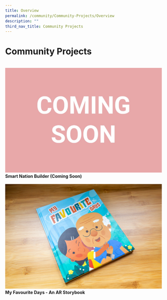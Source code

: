 ```yaml
---
title: Overview
permalink: /community/Community-Projects/Overview
description: ""
third_nav_title: Community Projects
---
```

# Community Projects


<br>
 <div class="row">  
     <div class="col"> 
    <a href="/Community-Projects/Smart-Nation-Builder"><img src="/images/community/coming-soon.jpg"></a><br>
     <div class="header"><b>Smart Nation Builder (Coming Soon)</b></div><br>
  </div>
     <div class="col"> 
      <a href="/Community-Projects/My-Favourite-Days"><img src="/images/community/MyFavouriteDays.jpg"></a><br>
       <div class="header"><b>My Favourite Days - An AR Storybook</b></div><br>
  </div>